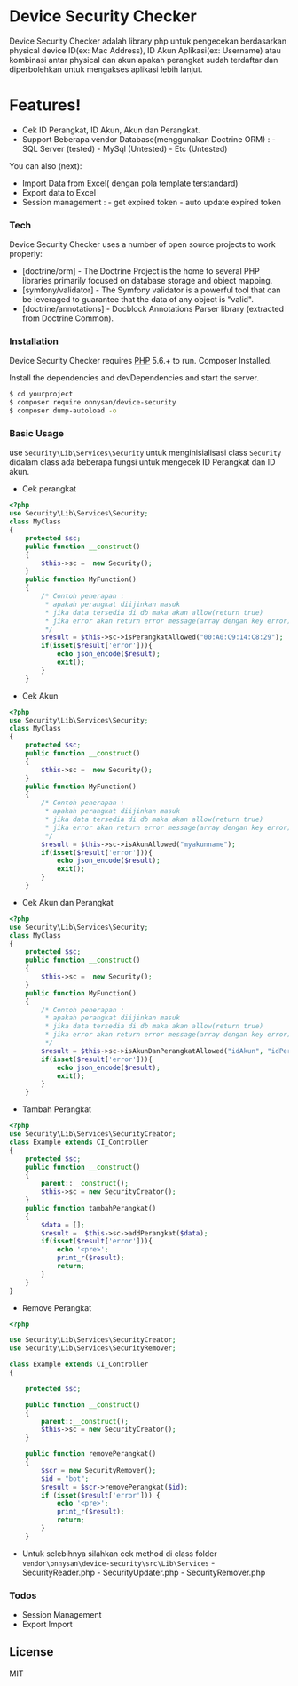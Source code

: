 # Device Security Checker

Device Security Checker adalah library php untuk pengecekan berdasarkan physical device ID(ex: Mac Address), ID Akun Aplikasi(ex: Username) atau kombinasi antar physical dan akun apakah perangkat sudah terdaftar dan diperbolehkan untuk mengakses aplikasi lebih lanjut.

# Features!

  - Cek ID Perangkat, ID Akun, Akun dan Perangkat.
  - Support Beberapa vendor Database(menggunakan Doctrine ORM) : 
        - SQL Server (tested)
        - MySql (Untested)
        - Etc (Untested)


You can also (next):
  - Import Data from Excel( dengan pola template terstandard)
  - Export data to Excel
  - Session management : 
        - get expired token
        - auto update expired token

### Tech

Device Security Checker uses a number of open source projects to work properly:

* [doctrine/orm] - The Doctrine Project is the home to several PHP libraries primarily focused on database storage and object mapping.
* [symfony/validator] - The Symfony validator is a powerful tool that can be leveraged to guarantee that the data of any object is "valid".
* [doctrine/annotations] - Docblock Annotations Parser library (extracted from Doctrine Common).

### Installation

Device Security Checker requires [PHP](https://php.net/) 5.6.+ to run.
Composer Installed.

Install the dependencies and devDependencies and start the server.

```sh
$ cd yourproject
$ composer require onnysan/device-security 
$ composer dump-autoload -o
```

### Basic Usage

use `Security\Lib\Services\Security` untuk menginisialisasi class `Security` didalam class ada beberapa fungsi untuk mengecek ID Perangkat dan ID akun.
- Cek perangkat
```php
<?php
use Security\Lib\Services\Security;
class MyClass
{
    protected $sc;
    public function __construct()
    {
        $this->sc =  new Security();
    }
    public function MyFunction()
    {
        /* Contoh penerapan : 
         * apakah perangkat diijinkan masuk
         * jika data tersedia di db maka akan allow(return true)
         * jika error akan return error message(array dengan key error)
         */
        $result = $this->sc->isPerangkatAllowed("00:A0:C9:14:C8:29");
        if(isset($result['error'])){
            echo json_encode($result);
            exit();
        }
    }
```
- Cek Akun
```php
<?php
use Security\Lib\Services\Security;
class MyClass
{
    protected $sc;
    public function __construct()
    {
        $this->sc =  new Security();
    }
    public function MyFunction()
    {
        /* Contoh penerapan : 
         * apakah perangkat diijinkan masuk
         * jika data tersedia di db maka akan allow(return true)
         * jika error akan return error message(array dengan key error)
         */
        $result = $this->sc->isAkunAllowed("myakunname");
        if(isset($result['error'])){
            echo json_encode($result);
            exit();
        }
    }
```
- Cek Akun dan Perangkat
```php
<?php
use Security\Lib\Services\Security;
class MyClass
{
    protected $sc;
    public function __construct()
    {
        $this->sc =  new Security();
    }
    public function MyFunction()
    {
        /* Contoh penerapan : 
         * apakah perangkat diijinkan masuk
         * jika data tersedia di db maka akan allow(return true)
         * jika error akan return error message(array dengan key error)
         */
        $result = $this->sc->isAkunDanPerangkatAllowed("idAkun", "idPerangkat");
        if(isset($result['error'])){
            echo json_encode($result);
            exit();
        }
    }
```
- Tambah Perangkat
```php
<?php
use Security\Lib\Services\SecurityCreator;
class Example extends CI_Controller
{
    protected $sc;
    public function __construct()
    {
        parent::__construct();
        $this->sc = new SecurityCreator();
    }
    public function tambahPerangkat()
    {
        $data = [];
        $result =  $this->sc->addPerangkat($data);
        if(isset($result['error'])){
            echo '<pre>';
            print_r($result);
            return;
        }
    }
}
```
- Remove Perangkat
```php
<?php

use Security\Lib\Services\SecurityCreator;
use Security\Lib\Services\SecurityRemover;

class Example extends CI_Controller
{

    protected $sc;

    public function __construct()
    {
        parent::__construct();
        $this->sc = new SecurityCreator();
    }

    public function removePerangkat()
    {
        $scr = new SecurityRemover();
        $id = "bot";
        $result = $scr->removePerangkat($id);
        if (isset($result['error'])) {
            echo '<pre>';
            print_r($result);
            return;
        }
    }
```

- Untuk selebihnya silahkan cek method di class folder `vendor\onnysan\device-security\src\Lib\Services`
        - SecurityReader.php
        - SecurityUpdater.php
        - SecurityRemover.php

### Todos

 - Session Management
 - Export Import

License
----

MIT
